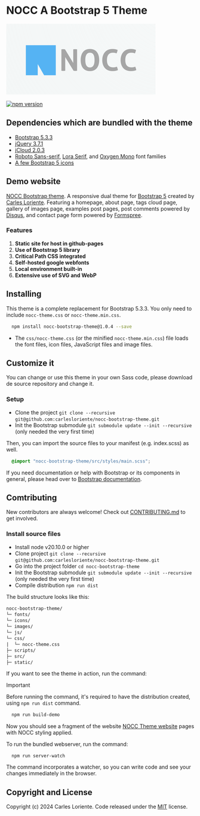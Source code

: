 # NOCC A Bootstrap 5 Theme

![NOCC Logo](src/images/nocc/nocc_package_logo.png)

[![npm version](https://badge.fury.io/js/nocc-bootstrap-theme.svg)](https://badge.fury.io/js/nocc-bootstrap-theme)

## Dependencies which are bundled with the theme

- [Bootstrap 5.3.3](https://getbootstrap.com)
- [jQuery 3.7.1](https://jquery.com)
- [jCloud 2.0.3](https://github.com/mistic100/jQCloud)
- [Roboto Sans-serif](https://fonts.google.com/specimen/Roboto), [Lora Serif](https://fonts.google.com/specimen/Lora), and [Oxygen Mono](https://fonts.google.com/specimen/Oxygen+Mono) font families
- [A few Bootstrap 5 icons](https://icons.getbootstrap.com)

## Demo website

[NOCC Bootstrap theme](https://bootstrap-theme.notesoncloudcomputing.com/). A responsive dual theme for [Bootstrap 5](https://getbootstrap.com/) created by [Carles Loriente](https://github.com/carlesloriente). Featuring a homepage, about page, tags cloud page, gallery of images page, examples post pages, post comments powered by [Disqus](https://disqus.com/), and contact page form powered by [Formspree](https://formspree.io/).

### Features

1. **Static site for host in github-pages**
2. **Use of Bootstrap 5 library**
3. **Critical Path CSS integrated**
4. **Self-hosted google webfonts**
5. **Local environment built-in**
6. **Extensive use of SVG and WebP**

## Installing

This theme is a complete replacement for Bootstrap 5.3.3. You only need to include `nocc-theme.css` or `nocc-theme.min.css`.

```bash
  npm install nocc-bootstrap-theme@1.0.4 --save
```

- The `css/nocc-theme.css` (or the minified `nocc-theme.min.css`) file loads the font files, icon files, JavaScript files and image files.

## Customize it

You can change or use this theme in your own Sass code, please download de source repository and change it.

### Setup

- Clone the project `git clone --recursive git@github.com:carlesloriente/nocc-bootstrap-theme.git`
- Init the Bootstrap submodule `git submodule update --init --recursive` (only needed the very first time)

Then, you can import the source files to your manifest (e.g. index.scss) as well.

```scss
  @import "nocc-bootstrap-theme/src/styles/main.scss";
```

If you need documentation or help with Bootstrap or its components in general, please head over to [Bootstrap documentation](https://getbootstrap.com/docs/5.3/getting-started/introduction/).

## Comtributing

New contributors are always welcome! Check out [CONTRIBUTING.md](https://github.com/carlesloriente/nocc-bootstrap-theme/blob/master/CONTRIBUTING.md) to get involved.

### Install source files

- Install node v20.10.0 or higher
- Clone project `git clone --recursive git@github.com:carlesloriente/nocc-bootstrap-theme.git`
- Go into the project folder `cd nocc-bootstrap-theme`
- Init the Bootstrap submodule `git submodule update --init --recursive` (only needed the very first time)
- Compile distribution `npm run dist`

The build structure looks like this:

```filesystem
nocc-bootstrap-theme/
└─ fonts/
└─ icons/
└─ images/
└─ js/
└─ css/
|  └─ nocc-theme.css
├─ scripts/
├─ src/
├─ static/
```

If you want to see the theme in action, run the command:

> [!IMPORTANT]
> Before running the command, it's required to have the distribution created, using `npm run dist` command.

```bash
  npm run build-demo
```

Now you should see a fragment of the website [NOCC Theme website](https://bootstrap-theme.notesoncloudcomputing.com) pages with NOCC styling applied.

To run the bundled webserver, run the command:

```bash
  npm run server-watch
```

The command incorporates a watcher, so you can write code and see your changes immediately in the browser.

## Copyright and License

Copyright (c) 2024 Carles Loriente. Code released under the [MIT](https://github.com/carlesloriente/nocc-bootstrap-theme/blob/master/LICENSE) license.
